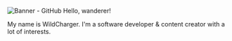 ![Banner - GitHub](https://github.com/user-attachments/assets/193fd9ff-e704-4125-87b3-f114f8a4516d)
Hello, wanderer!

My name is WildCharger. I'm a software developer & content creator with a lot of interests. 

<!--
**WildChargerTV/WildChargerTV** is a ✨ _special_ ✨ repository because its `README.md` (this file) appears on your GitHub profile.

Here are some ideas to get you started:

- 🔭 I’m currently working on ...
- 🌱 I’m currently learning ...
- 👯 I’m looking to collaborate on ...
- 🤔 I’m looking for help with ...
- 💬 Ask me about ...
- 📫 How to reach me: ...
- 😄 Pronouns: ...
- ⚡ Fun fact: ...
-->
